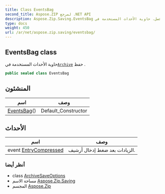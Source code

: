 ```yaml
---
title: Class EventsBag
second_title: Aspose.ZIP لمرجع .NET API
description: Aspose.Zip.Saving.EventsBag فصل. حاوية الأحداث المستخدمة فيArchive حفظ .
type: docs
weight: 450
url: /ar/net/aspose.zip.saving/eventsbag/
---
```

## EventsBag class

حاوية الأحداث المستخدمة في[`Archive`](../../aspose.zip/archive/) حفظ .

```csharp
public sealed class EventsBag
```

## المنشئون

| اسم | وصف |
| --- | --- |
| [EventsBag](eventsbag/)() | Default_Constructor |

## الأحداث

| اسم | وصف |
| --- | --- |
| event [EntryCompressed](../../aspose.zip.saving/eventsbag/entrycompressed/) | الزيادات بعد ضغط إدخال أرشيف. |

### أنظر أيضا

* class [ArchiveSaveOptions](../archivesaveoptions/)
* مساحة الاسم [Aspose.Zip.Saving](../../aspose.zip.saving/)
* المجسم [Aspose.Zip](../../)


